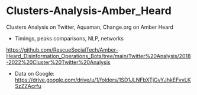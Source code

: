 # Clusters-Analysis-Amber_Heard
Clusters Analysis on Twitter, Aquaman, Change.org on Amber Heard
- Timings, peaks comparisons, NLP, networks

https://github.com/RescueSocialTech/Amber-Heard_Disinformation_Operations_Bots/tree/main/Twitter%20Analysis/2018-2022%20Cluster%20Twitter%20Analysis
- Data on Google: https://drive.google.com/drive/u/1/folders/1SD1JLNFbXTjGvYJhkEFvvLKSzZZAcrfu
